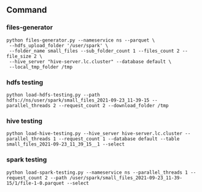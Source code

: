 ## Command
### files-generator
```shell
python files-generator.py --nameservice ns --parquet \
 --hdfs_upload_folder '/user/spark' \
 --folder_name small_files --sub_folder_count 1 --files_count 2 --file_size 2 \
 --hive_server "hive-server.lc.cluster" --database default \
 --local_tmp_folder /tmp
```

### hdfs testing
```shell
python load-hdfs-testing.py --path hdfs://ns/user/spark/small_files_2021-09-23_11-39-15 --parallel_threads 2 --request_count 2 --download_folder /tmp
```

### hive testing
```shell
python load-hive-testing.py --hive_server hive-server.lc.cluster --parallel_threads 1 --request_count 1 --database default --table small_files_2021-09-23_11_39_15__1 --select
```

### spark testing
```shell
python load-spark-testing.py --nameservice ns --parallel_threads 1 --request_count 2 --path /user/spark/small_files_2021-09-23_11-39-15/1/file-1-0.parquet --select
```